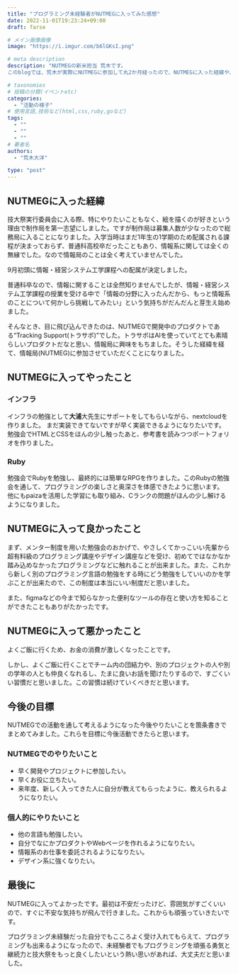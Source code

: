 ```yaml
---
title: "プログラミング未経験者がNUTMEGに入ってみた感想"
date: 2022-11-01T19:23:24+09:00
draft: farse

# メイン画像画像
image: "https://i.imgur.com/b6lGKsI.png"

# meta description
description: "NUTMEGの新米担当 荒木です。
このblogでは、荒木が実際にNUTMEGに参加して丸2か月経ったので、NUTMEGに入った経緯や、NUTMEGに入ってよかったこと・悪かったことなどを紹介したいと思います。これからNUTMEGに入ろうか迷ってる人にとって有益な情報となれたら幸いです。"

# taxonomies
# 投稿の分類(イベントetc)
categories:
  - "活動の様子"
# 使用言語,技術など(html,css,ruby,goなど)
tags:
  - ""
  - ""
  - ""
# 著者名
authors:
  - "荒木大洋"

type: "post"
---
```

## NUTMEGに入った経緯

技大祭実行委員会に入る際、特にやりたいこともなく、絵を描くのが好きという理由で制作局を第一志望にしました。ですが制作局は募集人数が少なったので総務局に入ることになりました。入学当時はまだ1年生の1学期のため配属される課程が決まっておらず、普通科高校卒だったこともあり、情報系に関しては全くの無縁でした。なので情報局のことは全く考えていませんでした。

<!-- そうして、総務局の物品管理部門に入ったわけですが、そこでの仕事は構内の机やいすの数を数えて集計したり、技大祭直前に力仕事したり、技大祭当日に本部でいろんな部屋の鍵の管理や物品の貸し出しをしたりと技大祭に関わる事務的な作業が大半でした。 -->

9月初頭に情報・経営システム工学課程への配属が決定しました。

普通科卒なので、情報に関することは全然知りませんでしたが、情報・経営システム工学課程の授業を受ける中で「情報の分野に入ったんだから、もっと情報系のことについて何かしら挑戦してみたい」という気持ちがだんだんと芽生え始めました。

そんなとき、目に飛び込んできたのは、NUTMEGで開発中のプロダクトである“Tracking Support(トラサポ)”でした。トラサポはAIを使っていてとても素晴らしいプロダクトだなと思い、情報局に興味をもちました。そうした経緯を経て、情報局(NUTMEG)に参加させていただくことになりました。<!-- これからもよろしくお願いします。 -->

## NUTMEGに入ってやったこと

### インフラ

インフラの勉強として**大浦**大先生にサポートをしてもらいながら、nextcloudを作りました。
まだ実装できてないですが早く実装できるようになりたいです。勉強会でHTMLとCSSをほんの少し触ったあと、参考書を読みつつポートフォリオを作りました。

### Ruby

勉強会でRubyを勉強し、最終的には簡単なRPGを作りました。このRubyの勉強会を通して、プログラミングの楽しさと奥深さを体感できたように思います。
他にもpaizaを活用した学習にも取り組み、Cランクの問題がほんの少し解けるようになりました。

## NUTMEGに入って良かったこと

まず、メンター制度を用いた勉強会のおかげで、やさしくてかっこいい先輩から超有料級のプログラミング講座やデザイン講座などを受け、初めてではなかなか踏み込めなかったプログラミングなどに触れることが出来ました。また、これから新しく別のプログラミング言語の勉強をする時にどう勉強をしていいのかを学ぶことが出来たので、この制度は本当にいい制度だと思いました。

また、figmaなどの今まで知らなかった便利なツールの存在と使い方を知ることができたこともありがたかったです。

## NUTMEGに入って悪かったこと

よくご飯に行くため、お金の消費が激しくなったことです。

しかし、よくご飯に行くことでチーム内の団結力や、別のプロジェクトの人や別の学年の人とも仲良くなれるし、たまに良いお話を聞けたりするので、すごくいい習慣だと思いました。この習慣は続けていくべきだと思います。

## 今後の目標

NUTMEGでの活動を通して考えるようになった今後やりたいことを箇条書きでまとめてみました。これらを目標に今後活動できたらと思います。

### NUTMEGでのやりたいこと

- 早く開発やプロジェクトに参加したい。
- 早くお役に立ちたい。
- 来年度、新しく入ってきた人に自分が教えてもらったように、教えられるようになりたい。

### 個人的にやりたいこと

- 他の言語も勉強したい。
- 自分でなにかプロダクトやWebページを作れるようになりたい。
- 情報系のお仕事を委託されるようになりたい。
- デザイン系に強くなりたい。

## 最後に

NUTMEGに入ってよかったです。最初は不安だったけど、雰囲気がすごくいいので、すぐに不安な気持ちが飛んで行きました。これからも頑張っていきたいです。

プログラミング未経験だった自分でもこころよく受け入れてもらえて、プログラミングも出来るようになったので、未経験者でもプログラミングを頑張る勇気と継続力と技大祭をもっと良くしたいという熱い思いがあれば、大丈夫だと思いました。
